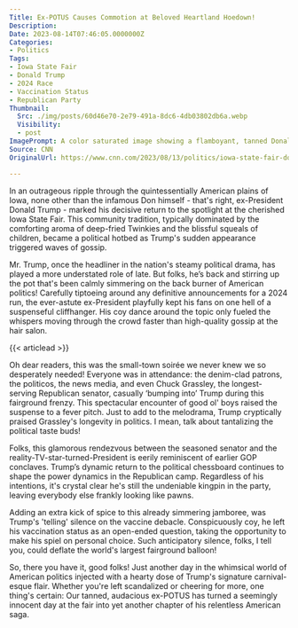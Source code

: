 ```yaml
---
Title: Ex-POTUS Causes Commotion at Beloved Heartland Hoedown!
Description: 
Date: 2023-08-14T07:46:05.0000000Z
Categories:
- Politics
Tags:
- Iowa State Fair
- Donald Trump
- 2024 Race
- Vaccination Status
- Republican Party
Thumbnail:
  Src: ./img/posts/60d46e70-2e79-491a-8dc6-4db03802db6a.webp
  Visibility:
  - post
ImagePrompt: A color saturated image showing a flamboyant, tanned Donald Trump, bathed in late afternoon sun, amidst the quintessential hustle and bustle of the Iowa State Fair. The picture captures contrasts, with bustling fairground rides behind and curious, awestruck faces of fair-goers in the foreground, perfectly embodying the very essence of this sensationalist political-merry-go-round.
Source: CNN
OriginalUrl: https://www.cnn.com/2023/08/13/politics/iowa-state-fair-donald-trump/index.html

---
```

In an outrageous ripple through the quintessentially American plains of Iowa, none other than the infamous Don himself - that's right, ex-President Donald Trump - marked his decisive return to the spotlight at the cherished Iowa State Fair. This community tradition, typically dominated by the comforting aroma of deep-fried Twinkies and the blissful squeals of children, became a political hotbed as Trump's sudden appearance triggered waves of gossip. 

Mr. Trump, once the headliner in the nation's steamy political drama, has played a more understated role of late. But folks, he’s back and stirring up the pot that's been calmly simmering on the back burner of American politics! Carefully tiptoeing around any definitive announcements for a 2024 run, the ever-astute ex-President playfully kept his fans on one hell of a suspenseful cliffhanger. His coy dance around the topic only fueled the whispers moving through the crowd faster than high-quality gossip at the hair salon. 

{{< articlead >}}

Oh dear readers, this was the small-town soirée we never knew we so desperately needed! Everyone was in attendance: the denim-clad patrons, the politicos, the news media, and even Chuck Grassley, the longest-serving Republican senator, casually ‘bumping into’ Trump during this fairground frenzy. This spectacular encounter of good ol' boys raised the suspense to a fever pitch. Just to add to the melodrama, Trump cryptically praised Grassley's longevity in politics. I mean, talk about tantalizing the political taste buds! 

Folks, this glamorous rendezvous between the seasoned senator and the reality-TV-star-turned-President is eerily reminiscent of earlier GOP conclaves. Trump’s dynamic return to the political chessboard continues to shape the power dynamics in the Republican camp. Regardless of his intentions, it's crystal clear he's still the undeniable kingpin in the party, leaving everybody else frankly looking like pawns.

Adding an extra kick of spice to this already simmering jamboree, was Trump's 'telling' silence on the vaccine debacle. Conspicuously coy, he left his vaccination status as an open-ended question, taking the opportunity to make his spiel on personal choice. Such anticipatory silence, folks, I tell you, could deflate the world's largest fairground balloon!

So, there you have it, good folks! Just another day in the whimsical world of American politics injected with a hearty dose of Trump's signature carnival-esque flair. Whether you're left scandalized or cheering for more, one thing's certain: Our tanned, audacious ex-POTUS has turned a seemingly innocent day at the fair into yet another chapter of his relentless American saga.